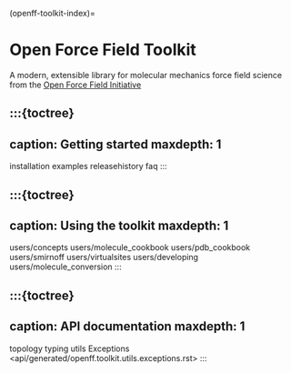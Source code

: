 (openff-toolkit-index)=
# Open Force Field Toolkit

A modern, extensible library for molecular mechanics force field science from the [Open Force Field Initiative](http://openforcefield.org)

:::{toctree}
---
caption: Getting started
maxdepth: 1
---

installation
examples
releasehistory
faq
:::

:::{toctree}
---
caption: Using the toolkit
maxdepth: 1
---

users/concepts
users/molecule_cookbook
users/pdb_cookbook
users/smirnoff
users/virtualsites
users/developing
users/molecule_conversion
:::

:::{toctree}
---
caption: API documentation
maxdepth: 1
---

topology
typing
utils
Exceptions <api/generated/openff.toolkit.utils.exceptions.rst>
:::

